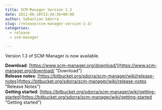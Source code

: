 ```yaml
---
title: SCM-Manager Version 1.3
date: 2011-06-10T13:34:36+00:00
author: Sebastian Sdorra
slug: /release/scm-manager-version-1-3/
categories:
  - release
  - scm-manager

---
```

Version 1.3 of SCM-Manager is now available.  

**Download**: [https://www.scm-manager.org/download/](https://www.scm-manager.org/download/ "Download")  
**Release notes**: [https://bitbucket.org/sdorra/scm-manager/wiki/release-notes](https://bitbucket.org/sdorra/scm-manager/wiki/release-notes "Release Notes")  
**Getting started**: [https://bitbucket.org/sdorra/scm-manager/wiki/getting-started](https://bitbucket.org/sdorra/scm-manager/wiki/getting-started "Getting started")
